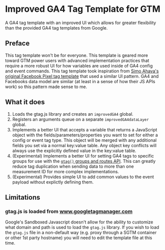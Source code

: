 # Improved GA4 Tag Template for GTM
A GA4 tag template with an improved UI which allows for greater flexibility than the provided GA4 tag templates from Google.

## Preface
This tag template won't be for everyone. This template is geared more toward GTM power users with advanced implementation practices that require a more robust UI for how variables are used inside of GA4 config and event commands. This tag template took inspiration from [Simo Ahava's original Facebook Pixel tag template](https://www.simoahava.com/custom-templates/facebook-pixel/) that used a similar UI pattern. GA4 and Facebooks data model are similar (at least in a sense of how their JS APIs work) so this pattern made sense to me.

## What it does

1. Loads the gtag.js library and creates an `improvedGA4` global.
2. Registers an arguments queue on a separate `improvedGA4dataLayer` global.
3. Implements a better UI that accepts a variable that returns a JavaScript object with the fields/parameters/properties you want to set for either a config or event tag type. This object will be merged with any additional fields you set via a normal key:value table. Any object key conflicts will always use the explicitly defined value in the key:value table.
4. (Experimental) Implements a better UI for setting GA4 tags to specific groups for use with the [`gtag()` groups and routes API](https://developers.google.com/tag-platform/gtagjs/routing). This can greatly reduce tag duplication when sending data to more than one measurement ID for more complex implementations.
5. (Experimental) Provides simple UI to add common values to the event payload without explictly defining them.

## Limitations

### gtag.js is loaded from www.googletagmanager.com
Google's Sandboxed Javascript doesn't allow for the ability to customize what domain and path is used to load the `gtag.js` library. If you wish to load the `gtag.js` file in a non-default way (e.g. proxy through a SGTM container or other 1st party hostname) you will need to edit the template file at this time.
